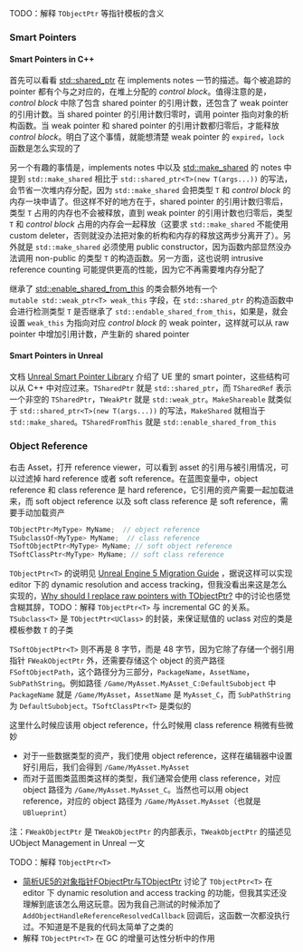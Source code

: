 TODO：解释 `TObjectPtr` 等指针模板的含义
### Smart Pointers
#### Smart Pointers in C++
首先可以看看 [std::shared_ptr](https://en.cppreference.com/w/cpp/memory/shared_ptr) 在 implements notes 一节的描述。每个被追踪的 pointer 都有个与之对应的，在堆上分配的 _control block_。值得注意的是，_control block_ 中除了包含 shared pointer 的引用计数，还包含了 weak pointer 的引用计数。当 shared pointer 的引用计数归零时，调用 pointer 指向对象的析构函数。当 weak pointer 和 shared pointer 的引用计数都归零后，才能释放 _control block_。明白了这个事情，就能想清楚 weak pointer 的 `expired`，`lock` 函数是怎么实现的了

另一个有趣的事情是，implements notes 中以及 [std::make_shared](https://en.cppreference.com/w/cpp/memory/shared_ptr/make_shared) 的 notes 中提到 `std::make_shared` 相比于 `std::shared_ptr<T>(new T(args...))` 的写法，会节省一次堆内存分配，因为 `std::make_shared` 会把类型 `T` 和 _control block_ 的内存一块申请了。但这样不好的地方在于，shared pointer 的引用计数归零后，类型 `T` 占用的内存也不会被释放，直到 weak pointer 的引用计数也归零后，类型 `T` 和 _control block_ 占用的内存会一起释放（这要求 `std::make_shared` 不能使用 custom deleter，否则就没办法把对象的析构和内存的释放这两步分离开了）。另外就是 `std::make_shared` 必须使用 public constructor，因为函数内部显然没办法调用 non-public 的类型 `T` 的构造函数。另一方面，这也说明 intrusive reference counting 可能提供更高的性能，因为它不再需要堆内存分配了

继承了 [std::enable_shared_from_this](https://en.cppreference.com/w/cpp/memory/enable_shared_from_this) 的类会额外地有一个 `mutable std::weak_ptr<T> weak_this` 字段，在 `std::shared_ptr` 的构造函数中会进行检测类型 `T` 是否继承了 `std::endable_shared_from_this`，如果是，就会设置 `weak_this` 为指向对应 _control block_ 的 weak pointer，这样就可以从 raw pointer 中增加引用计数，产生新的 shared pointer
#### Smart Pointers in Unreal
文档 [Unreal Smart Pointer Library](https://dev.epicgames.com/documentation/en-us/unreal-engine/smart-pointers-in-unreal-engine) 介绍了 UE 里的 smart pointer，这些结构可以从 C++ 中对应过来。`TSharedPtr` 就是 `std::shared_ptr`，而 `TSharedRef` 表示一个非空的 `TSharedPtr`，`TWeakPtr` 就是 `std::weak_ptr`。`MakeShareable` 就类似于 `std::shared_ptr<T>(new T(args...))` 的写法，`MakeShared` 就相当于 `std::make_shared`。`TSharedFromThis` 就是 `std::enable_shared_from_this`
### Object Reference
右击 Asset，打开 reference viewer，可以看到 asset 的引用与被引用情况，可以过滤掉 hard reference 或者 soft reference。在蓝图变量中，object reference 和 class reference 是 hard reference，它引用的资产需要一起加载进来，而 soft object reference 以及 soft class reference 是 soft reference，需要手动加载资产
```c++
TObjectPtr<MyType> MyName;  // object reference
TSubclassOf<MyType> MyName;  // class reference
TSoftObjectPtr<MyType> MyName; // soft object reference
TSoftClassPtr<MyType> MyName; // soft class reference
```
`TObjectPtr<T>` 的说明见 [Unreal Engine 5 Migration Guide](https://dev.epicgames.com/documentation/en-us/unreal-engine/unreal-engine-5-migration-guide?application_version=5.0) ，据说这样可以实现 editor 下的 dynamic resolution and access tracking，但我没看出来这是怎么实现的，[Why should I replace raw pointers with TObjectPtr?](https://forums.unrealengine.com/t/why-should-i-replace-raw-pointers-with-tobjectptr/232781) 中的讨论也感觉含糊其辞，TODO：解释 `TObjectPtr<T>` 与 incremental GC 的关系。`TSubclass<T>` 是 `TObjectPtr<UClass>` 的封装，来保证赋值的 uclass 对应的类是模板参数 `T` 的子类

`TSoftObjectPtr<T>` 则不再是 8 字节，而是 48 字节，因为它除了存储一个弱引用指针 `FWeakObjectPtr` 外，还需要存储这个 object 的资产路径 `FSoftObjectPath`，这个路径分为三部分，`PackageName`，`AssetName`，`SubPathString`。例如路径 `/Game/MyAsset.MyAsset_C:DefaultSubobject` 中`PackageName` 就是 `/Game/MyAsset`，`AssetName` 是 `MyAsset_C`，而 `SubPathString` 为 `DefaultSubobject`。`TSoftClassPtr<T>` 是类似的

这里什么时候应该用 object reference，什么时候用 class reference 稍微有些微妙
* 对于一些数据类型的资产，我们使用 object reference，这样在编辑器中设置好引用后，我们会得到 `/Game/MyAsset.MyAsset`
* 而对于蓝图类蓝图类这样的类型，我们通常会使用 class reference，对应 object 路径为 `/Game/MyAsset.MyAsset_C`。当然也可以用 object reference，对应的 object 路径为 `/Game/MyAsset.MyAsset`（也就是 `UBlueprint`）
 
注：`FWeakObjectPtr` 是 `TWeakObjectPtr` 的内部表示，`TWeakObjectPtr` 的描述见 UObject Management in Unreal 一文

TODO：解释 `TObjectPtr<T>`
* [简析UE5的对象指针FObjectPtr与TObjectPtr](https://zhuanlan.zhihu.com/p/504115127) 讨论了 `TObjectPtr<T>` 在 editor 下 dynamic resolution and access tracking 的功能，但我其实还没理解到底该怎么用这玩意。因为我自己测试的时候添加了 `AddObjectHandleReferenceResolvedCallback` 回调后，这函数一次都没执行过。不知道是不是我的代码太简单了之类的
* 解释 `TObjectPtr<T>` 在 GC 的增量可达性分析中的作用